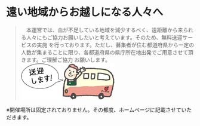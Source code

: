 # 遠い地域からお越しになる人々へ
  
>　本運営では、血が不足している地域を減少するべく、遠距離から来られる人々にもご協力お願いしたいと考えています。そのため、無料送迎サービスの実施
を行っております。ただし、募集者が住む都道府県から一定の人数が集まることに限り、各都道府県の県庁所在地出発でご用意させて頂きます。ご理解ご協力
お願いします。  
![aaa](./bus.gif)
  
※開催場所は固定されておりません。その都度、ホームページに記載させていただきます。
